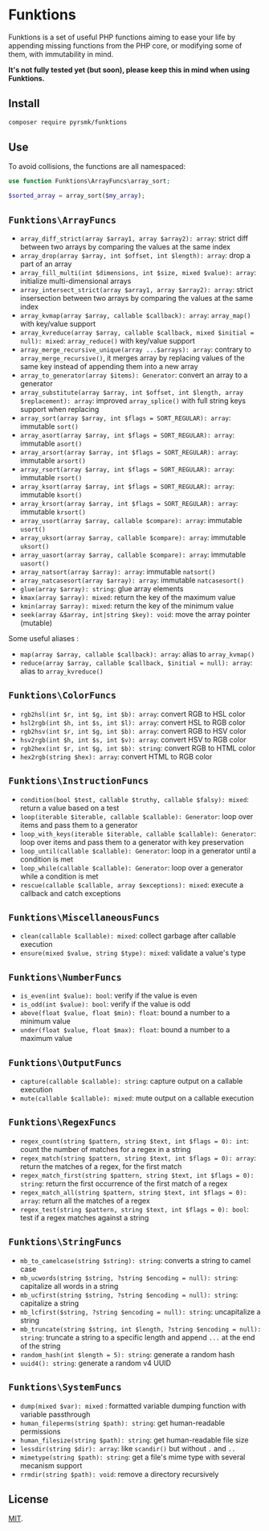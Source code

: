 # Funktions

Funktions is a set of useful PHP functions aiming to ease your life by appending missing functions from the PHP core, or modifying some of them, with immutability in mind.

__It's not fully tested yet (but soon), please keep this in mind when using Funktions.__

## Install

```sh
composer require pyrsmk/funktions
```

## Use

To avoid collisions, the functions are all namespaced:

```php
use function Funktions\ArrayFuncs\array_sort;

$sorted_array = array_sort($my_array);
```

## `Funktions\ArrayFuncs`

- `array_diff_strict(array $array1, array $array2): array`: strict diff between two arrays by comparing the values at the same index
- `array_drop(array $array, int $offset, int $length): array`: drop a part of an array
- `array_fill_multi(int $dimensions, int $size, mixed $value): array`: initialize multi-dimensional arrays
- `array_intersect_strict(array $array1, array $array2): array`: strict insersection between two arrays by comparing the values at the same index
- `array_kvmap(array $array, callable $callback): array`: `array_map()` with key/value support
- `array_kvreduce(array $array, callable $callback, mixed $initial = null): mixed`: `array_reduce()` with key/value support
- `array_merge_recursive_unique(array ...$arrays): array`: contrary to `array_merge_recursive()`, it merges array by replacing values of the same key instead of appending them into a new array
- `array_to_generator(array $items): Generator`: convert an array to a generator
- `array_substitute(array $array, int $offset, int $length, array $replacement): array`: improved `array_splice()` with full string keys support when replacing
- `array_sort(array $array, int $flags = SORT_REGULAR): array`: immutable `sort()`
- `array_asort(array $array, int $flags = SORT_REGULAR): array`: immutable `asort()`
- `array_arsort(array $array, int $flags = SORT_REGULAR): array`: immutable `arsort()`
- `array_rsort(array $array, int $flags = SORT_REGULAR): array`: immutable `rsort()`
- `array_ksort(array $array, int $flags = SORT_REGULAR): array`: immutable `ksort()`
- `array_krsort(array $array, int $flags = SORT_REGULAR): array`: immutable `krsort()`
- `array_usort(array $array, callable $compare): array`: immutable `usort()`
- `array_uksort(array $array, callable $compare): array`: immutable `uksort()`
- `array_uasort(array $array, callable $compare): array`: immutable `uasort()`
- `array_natsort(array $array): array`: immutable `natsort()`
- `array_natcasesort(array $array): array`: immutable `natcasesort()`
- `glue(array $array): string`: glue array elements
- `kmax(array $array): mixed`: return the key of the maximum value
- `kmin(array $array): mixed`: return the key of the minimum value
- `seek(array &$array, int|string $key): void`: move the array pointer (mutable)

Some useful aliases :

- `map(array $array, callable $callback): array`: alias to `array_kvmap()`
- `reduce(array $array, callable $callback, $initial = null): array`: alias to `array_kvreduce()`

## `Funktions\ColorFuncs`

- `rgb2hsl(int $r, int $g, int $b): array`: convert RGB to HSL color
- `hsl2rgb(int $h, int $s, int $l): array`: convert HSL to RGB color
- `rgb2hsv(int $r, int $g, int $b): array`: convert RGB to HSV color
- `hsv2rgb(int $h, int $s, int $v): array`: convert HSV to RGB color
- `rgb2hex(int $r, int $g, int $b): string`: convert RGB to HTML color
- `hex2rgb(string $hex): array`: convert HTML to RGB color

## `Funktions\InstructionFuncs`

- `condition(bool $test, callable $truthy, callable $falsy): mixed`: return a value based on a test
- `loop(iterable $iterable, callable $callable): Generator`: loop over items and pass them to a generator
- `loop_with_keys(iterable $iterable, callable $callable): Generator`: loop over items and pass them to a generator with key preservation
- `loop_until(callable $callable): Generator`: loop in a generator until a condition is met
- `loop_while(callable $callable): Generator`: loop over a generator while a condition is met
- `rescue(callable $callable, array $exceptions): mixed`: execute a callback and catch exceptions

## `Funktions\MiscellaneousFuncs`

- `clean(callable $callable): mixed`: collect garbage after callable execution
- `ensure(mixed $value, string $type): mixed`: validate a value's type

## `Funktions\NumberFuncs`

- `is_even(int $value): bool`: verify if the value is even
- `is_odd(int $value): bool`: verify if the value is odd
- `above(float $value, float $min): float`: bound a number to a minimum value
- `under(float $value, float $max): float`: bound a number to a maximum value

## `Funktions\OutputFuncs`

- `capture(callable $callable): string`: capture output on a callable execution
- `mute(callable $callable): mixed`: mute output on a callable execution

## `Funktions\RegexFuncs`

- `regex_count(string $pattern, string $text, int $flags = 0): int`: count the number of matches for a regex in a string
- `regex_match(string $pattern, string $text, int $flags = 0): array`: return the matches of a regex, for the first match
- `regex_match_first(string $pattern, string $text, int $flags = 0): string`: return the first occurrence of the first match of a regex
- `regex_match_all(string $pattern, string $text, int $flags = 0): array`: return all the matches of a regex
- `regex_test(string $pattern, string $text, int $flags = 0): bool`: test if a regex matches against a string

## `Funktions\StringFuncs`

- `mb_to_camelcase(string $string): string`: converts a string to camel case
- `mb_ucwords(string $string, ?string $encoding = null): string`: capitalize all words in a string
- `mb_ucfirst(string $string, ?string $encoding = null): string`: capitalize a string
- `mb_lcfirst($string, ?string $encoding = null): string`: uncapitalize a string
- `mb_truncate(string $string, int $length, ?string $encoding = null): string`: truncate a string to a specific length and append `...` at the end of the string
- `random_hash(int $length = 5): string`: generate a random hash
- `uuid4(): string`: generate a random v4 UUID

## `Funktions\SystemFuncs`

- `dump(mixed $var): mixed` : formatted variable dumping function with variable passthrough
- `human_fileperms(string $path): string`: get human-readable permissions
- `human_filesize(string $path): string`: get human-readable file size
- `lessdir(string $dir): array`: like `scandir()` but without `.` and `..`
- `mimetype(string $path): string`: get a file's mime type with several mecanism support
- `rrmdir(string $path): void`: remove a directory recursively

## License

[MIT](http://dreamysource.mit-license.org).

